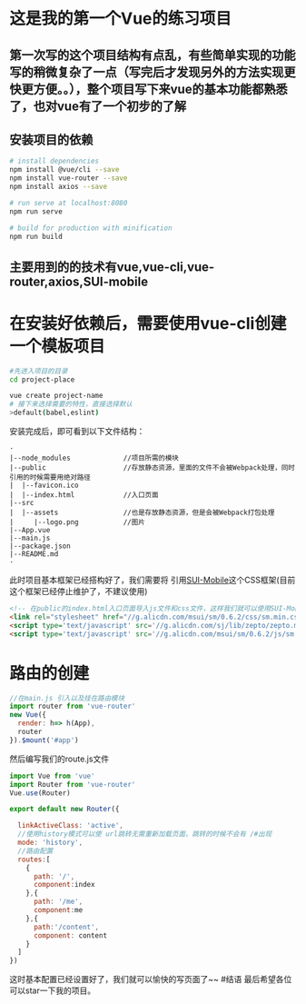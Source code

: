 # 这是我的第一个Vue的练习项目
## 第一次写的这个项目结构有点乱，有些简单实现的功能写的稍微复杂了一点（写完后才发现另外的方法实现更快更方便。。），整个项目写下来vue的基本功能都熟悉了，也对vue有了一个初步的了解

## 安装项目的依赖
```bash
# install dependencies
npm install @vue/cli --save
npm install vue-router --save
npm install axios --save

# run serve at localhost:8080
npm run serve

# build for production with minification
npm run build
```

## 主要用到的的技术有vue,vue-cli,vue-router,axios,SUI-mobile

# 在安装好依赖后，需要使用vue-cli创建一个模板项目
```bash
#先进入项目的目录
cd project-place

vue create project-name
# 接下来选择需要的特性，直接选择默认
>default(babel,eslint)

```

安装完成后，即可看到以下文件结构：
```
·
|--node_modules             //项目所需的模块
|--public                   //存放静态资源，里面的文件不会被Webpack处理，同时引用的时候需要用绝对路径
|  |--favicon.ico
|  |--index.html            //入口页面
|--src
|  |--assets                //也是存放静态资源，但是会被Webpack打包处理
|     |--logo.png           //图片
|--App.vue
|--main.js
|--package.json
|--README.md
·
```
此时项目基本框架已经搭构好了，我们需要将 引用[SUI-Mobile](http://m.sui.taobao.org/)这个CSS框架(目前这个框架已经停止维护了，不建议使用)
```html
<!-- 在public的index.html入口页面导入js文件和css文件，这样我们就可以使用SUI-Mobile框架了 -->
<link rel="stylesheet" href="//g.alicdn.com/msui/sm/0.6.2/css/sm.min.css">
<script type='text/javascript' src='//g.alicdn.com/sj/lib/zepto/zepto.min.js' charset='utf-8'></script>
<script type='text/javascript' src='//g.alicdn.com/msui/sm/0.6.2/js/sm.min.js' charset='utf-8'></script>
```
# 路由的创建
```javascript
//在main.js 引入以及挂在路由模块
import router from 'vue-router'
new Vue({
  render: h=> h(App),
  router
}).$mount('#app')
```
然后编写我们的route.js文件

```javascript
import Vue from 'vue'
import Router from 'vue-router'
Vue.use(Router)

export default new Router({

  linkActiveClass: 'active',
  //使用history模式可以使 url跳转无需重新加载页面，跳转的时候不会有 /#出现
  mode: 'history',
  //路由配置
  routes:[
    {
      path: '/',
      component:index
    },{
      path: '/me',
      component:me
    },{
      path:'/content',
      component: content
    }
  ]
})

```
这时基本配置已经设置好了，我们就可以愉快的写页面了~~
#结语
最后希望各位可以star一下我的项目。



